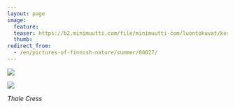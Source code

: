```yaml
---
layout: page
image:
  feature:
  teaser: https://b2.minimuutti.com/file/minimuutti-com/luontokuvat/kes%C3%A4/9/DS35130-245px.jpg
  thumb:
redirect_from:
  - /en/pictures-of-finnish-nature/summer/00027/
---
```


![](https://b2.minimuutti.com/file/minimuutti-com/luontokuvat/kes%C3%A4/9/DS35129-800px.jpg)

![](https://b2.minimuutti.com/file/minimuutti-com/luontokuvat/kes%C3%A4/9/DS35130-800px.jpg)

*Thale Cress*
